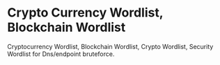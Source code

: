# Crypto Currency Wordlist, Blockchain Wordlist
Cryptocurrency Wordlist, Blockchain Wordlist, Crypto Wordlist, Security Wordlist
for Dns/endpoint bruteforce.
